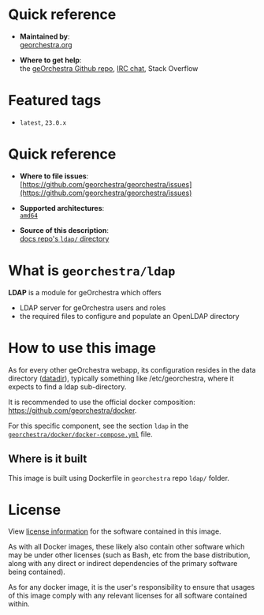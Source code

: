 # Quick reference

-    **Maintained by**:  
      [georchestra.org](https://www.georchestra.org/)

-    **Where to get help**:  
     the [geOrchestra Github repo](https://github.com/georchestra/georchestra), [IRC chat](https://kiwiirc.com/nextclient/irc.libera.chat/georchestra), Stack Overflow

# Featured tags

- `latest`, `23.0.x`

# Quick reference

-	**Where to file issues**:  
     [https://github.com/georchestra/georchestra/issues](https://github.com/georchestra/georchestra/issues)

-	**Supported architectures**:   
     [`amd64`](https://hub.docker.com/r/amd64/docker/)

-	**Source of this description**:  
     [docs repo's `ldap/` directory](https://github.com/georchestra/georchestra/blob/master/ldap/DOCKER_HUB.md)

# What is `georchestra/ldap`

**LDAP** is a module for geOrchestra which offers
- LDAP server for geOrchestra users and roles 
- the required files to configure and populate an OpenLDAP directory

# How to use this image

As for every other geOrchestra webapp, its configuration resides in the data directory ([datadir](https://github.com/georchestra/datadir)), typically something like /etc/georchestra, where it expects to find a ldap sub-directory.

It is recommended to use the official docker composition: https://github.com/georchestra/docker.

For this specific component, see the section `ldap` in the [`georchestra/docker/docker-compose.yml`](https://github.com/georchestra/docker/blob/master/docker-compose.yml) file.

## Where is it built

This image is built using Dockerfile in `georchestra` repo `ldap/` folder.

# License

View [license information](https://www.georchestra.org/software.html) for the software contained in this image.

As with all Docker images, these likely also contain other software which may be under other licenses (such as Bash, etc from the base distribution, along with any direct or indirect dependencies of the primary software being contained).

[//]: # (Some additional license information which was able to be auto-detected might be found in [the `repo-info` repository's georchestra/ directory]&#40;&#41;.)

As for any docker image, it is the user's responsibility to ensure that usages of this image comply with any relevant licenses for all software contained within.